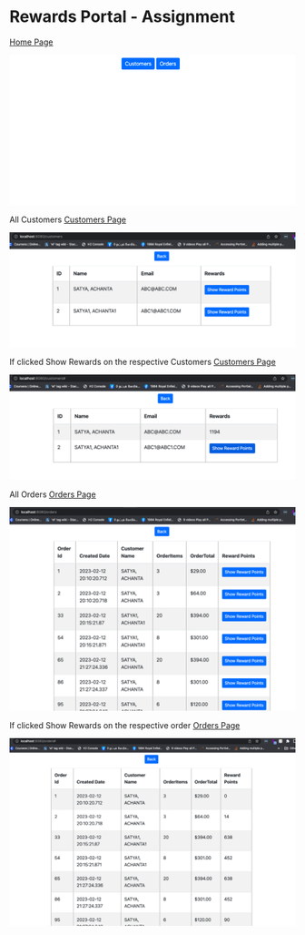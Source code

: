 # Rewards Portal - Assignment

[Home Page](http://localhost:8080/)

![Alt text](./snapshots/home.png?raw=true "Home Page")

All Customers [Customers Page](http://localhost:8080/customers)

![Alt text](./snapshots/customers.png?raw=true "Customers Page")

If clicked Show Rewards on the respective Customers [Customers Page](http://localhost:8080/customers#)

![Alt text](./snapshots/customer-1-rewards.png?raw=true "Rewards - Customer 1")


All Orders [Orders Page](http://localhost:8080/orders)

![Alt text](./snapshots/orders-rewards.png?raw=true "Orders Page")

If clicked Show Rewards on the respective order [Orders Page](http://localhost:8080/orders#)

![Alt text](./snapshots/orders.png?raw=true "Rewards - Orders")
